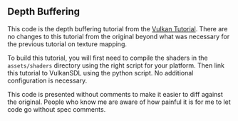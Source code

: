 Depth Buffering
--------

This code is the depth buffering tutorial from the 
[Vulkan Tutorial](https://vulkan-tutorial.com). There are no changes to this 
tutorial from the original beyond what was necessary for the previous tutorial
on texture mapping.

To build this tutorial, you will first need to compile the shaders in the
`assets/shaders` directory using the right script for your platform. Then
link this tutorial to VulkanSDL using the python script. No additional
configuration is necessary.

This code is presented without comments to make it easier to diff against the 
original.  People who know me are aware of how painful it is for me to let code 
go without spec comments.